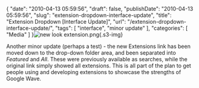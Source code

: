 {
    "date": "2010-04-13 05:59:56",
    "draft": false,
    "publishDate": "2010-04-13 05:59:56",
    "slug": "extension-dropdown-interface-update",
    "title": "Extension Dropdown [Interface Update]",
    "url": "\/extension-dropdown-interface-update\/",
    "tags": [
        "interface",
        "minor update"
    ],
    "categories": [
        "Media"
    ]
}![new look
extension.png](https://turbo.geekorium.com.au/images/new%20look%20extension.png){.s3-img}

Another minor update (perhaps a test) - the new Extensions link has been
moved down to the drop-down folder area, and been separated into
*Featured* and *All*. These were previously available as searches, while
the original link simply showed all extensions. This is all part of the
plan to get people using and developing extensions to showcase the
strengths of Google Wave.
